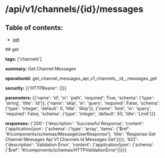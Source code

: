 # /api/v1/channels/{id}/messages

## Table of contents:
- [get](#get)

<a name="get" />
## get

**tags:** ['channels']

**summary:** Get Channel Messages

**operationId:** get_channel_messages_api_v1_channels__id__messages_get

**security:** [{'HTTPBearer': []}]

**parameters:** [{'name': 'id', 'in': 'path', 'required': True, 'schema': {'type': 'string', 'title': 'Id'}}, {'name': 'skip', 'in': 'query', 'required': False, 'schema': {'type': 'integer', 'default': 0, 'title': 'Skip'}}, {'name': 'limit', 'in': 'query', 'required': False, 'schema': {'type': 'integer', 'default': 50, 'title': 'Limit'}}]

**responses:** {'200': {'description': 'Successful Response', 'content': {'application/json': {'schema': {'type': 'array', 'items': {'$ref': '#/components/schemas/MessageUserResponse'}, 'title': 'Response Get Channel Messages Api V1 Channels  Id  Messages Get'}}}}, '422': {'description': 'Validation Error', 'content': {'application/json': {'schema': {'$ref': '#/components/schemas/HTTPValidationError'}}}}}

